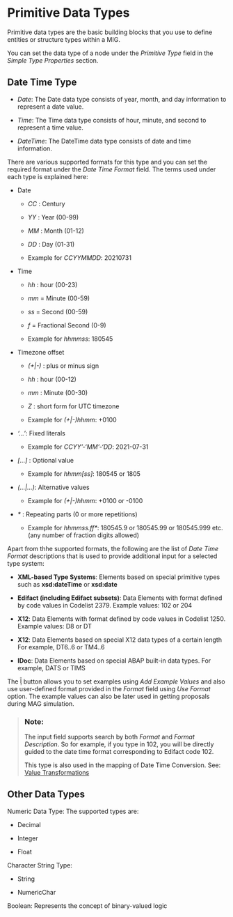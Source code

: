 <!-- loio72a8e9e8ca19495baaf748cde400e7a5 -->

<link rel="stylesheet" type="text/css" href="../css/sap-icons.css"/>

# Primitive Data Types

Primitive data types are the basic building blocks that you use to define entities or structure types within a MIG.

You can set the data type of a node under the *Primitive Type* field in the *Simple Type Properties* section.



<a name="loio72a8e9e8ca19495baaf748cde400e7a5__section_txn_xry_dnb"/>

## Date Time Type

-   *Date*: The Date data type consists of year, month, and day information to represent a date value.

-   *Time*: The Time data type consists of hour, minute, and second to represent a time value.
-   *DateTime*: The DateTime data type consists of date and time information.

There are various supported formats for this type and you can set the required format under the *Date Time Format* field. The terms used under each type is explained here:

-   Date

    -   *CC* : Century

    -   *YY* : Year \(00-99\)
    -   *MM* : Month \(01-12\)
    -   *DD* : Day \(01-31\)
    -   Example for *CCYYMMDD*: 20210731

-   Time
    -   *hh* : hour \(00-23\)

    -   *mm* = Minute \(00-59\)
    -   *ss* = Second \(00-59\)
    -   *f* = Fractional Second \(0-9\)
    -   Example for *hhmmss*: 180545

-   Timezone offset
    -   *\(+|-\)* : plus or minus sign

    -   *hh* : hour \(00-12\)

    -   *mm* : Minute \(00-30\)
    -   *Z* : short form for UTC timezone
    -   Example for *\(+|-\)hhmm*: +0100

-   *‘…’*: Fixed literals
    -   Example for *CCYY’-‘MM’-‘DD*: 2021-07-31


-   *\[…\]* : Optional value
    -   Example for *hhmm\[ss\]*: 180545 or 1805


-   *\(…|…\)*: Alternative values
    -   Example for *\(+|-\)hhmm*: +0100 or -0100


-   *\** : Repeating parts \(0 or more repetitions\)
    -   Example for *hhmmss.ff\**: 180545.9 or 180545.99 or 180545.999 etc. \(any number of fraction digits allowed\)



Apart from thhe supported formats, the following are the list of *Date Time Format* descriptions that is used to provide additional input for a selected type system:

-   **XML-based Type Systems**: Elements based on special primitive types such as **xsd:dateTime** or **xsd:date**

-   **Edifact \(including Edifact subsets\)**: Data Elements with format defined by code values in Codelist 2379. Example values: 102 or 204
-   **X12**: Data Elements with format defined by code values in Codelist 1250. Example values: D8 or DT
-   **X12**: Data Elements based on special X12 data types of a certain length For example, DT6..6 or TM4..6
-   **IDoc**: Data Elements based on special ABAP built-in data types. For example, DATS or TIMS

The <span class="SAP-icons-V5"></span> button allows you to set examples using *Add Example Values* and also use user-defined format provided in the *Format* field using *Use Format* option. The example values can also be later used in getting proposals during MAG simulation.

> ### Note:  
> The input field supports search by both *Format* and *Format Description*. So for example, if you type in 102, you will be directly guided to the date time format corresponding to Edifact code 102.
> 
> This type is also used in the mapping of Date Time Conversion. See: [Value Transformations](value-transformations-19f8374.md)



<a name="loio72a8e9e8ca19495baaf748cde400e7a5__section_zz3_bcz_dnb"/>

## Other Data Types

Numeric Data Type: The supported types are:

-   Decimal

-   Integer
-   Float

Character String Type:

-   String

-   NumericChar

Boolean: Represents the concept of binary-valued logic

